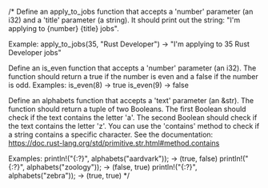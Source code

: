 /*
Define an apply_to_jobs function that accepts a
'number' parameter (an i32) and a 'title' parameter
(a string). It should print out the string:
"I'm applying to {number} {title} jobs".
 
Example:
apply_to_jobs(35, "Rust Developer")
-> "I'm applying to 35 Rust Developer jobs"
 
Define an is_even function that accepts a 'number'
parameter (an i32). The function should return a true
if the number is even and a false if the number is
odd.
Examples:
is_even(8) -> true
is_even(9) -> false
 
Define an alphabets function that accepts a 'text'
parameter (an &str). The function should return a
tuple of two Booleans. The first Boolean should check
if the text contains the letter 'a'. The second
Boolean should check if the text contains the letter
'z'. You can use the 'contains' method to check if a
string contains a specific character. See the documentation:
https://doc.rust-lang.org/std/primitive.str.html#method.contains
 
Examples:
println!("{:?}", alphabets("aardvark")); -> (true, false)
println!("{:?}", alphabets("zoology"));  -> (false, true)
println!("{:?}", alphabets("zebra"));    -> (true, true)
*/